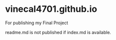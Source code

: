 # vinecal4701.github.io
For publishing my Final Project

readme.md is not published if index.md is available.
